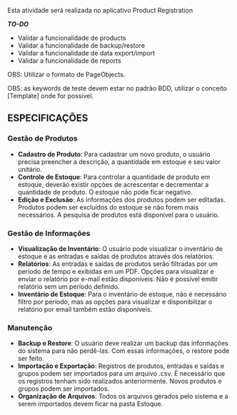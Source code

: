Esta atividade será realizada no aplicativo Product Registration

***TO-DO***
- Validar a funcionalidade de products
- Validar a funcionalidade de backup/restore
- Validar a funcionalidade de data export/import
- Validar a funcionalidade de reports

OBS: Utilizar o formato de PageObjects.

OBS: as keywords de teste devem estar no padrão BDD, utilizar o conceito [Template] onde for possivel.

## ESPECIFICAÇÕES

### Gestão de Produtos
- **Cadastro de Produto**: Para cadastrar um novo produto, o usuário precisa preencher a descrição, a quantidade em estoque e seu valor unitário.
- **Controle de Estoque**: Para controlar a quantidade de produto em estoque, deverão existir opções de acrescentar e decrementar a quantidade de produto. O estoque não pode ficar negativo.
- **Edição e Exclusão**: As informações dos produtos podem ser editadas. Produtos podem ser excluídos do estoque se não forem mais necessários. A pesquisa de produtos está disponível para o usuário.

### Gestão de Informações
- **Visualização de Inventário**: O usuário pode visualizar o inventário de estoque e as entradas e saídas de produtos através dos relatórios.
- **Relatórios**: As entradas e saídas de produtos serão filtradas por um período de tempo e exibidas em um PDF. Opções para visualizar e enviar o relatório por e-mail estão disponíveis. Não é possível emitir relatório sem um período definido.
- **Inventário de Estoque**: Para o inventário de estoque, não é necessário filtro por período, mas as opções para visualizar e disponibilizar o relatório por email também estão disponíveis.

### Manutenção
- **Backup e Restore**: O usuário deve realizar um backup das informações do sistema para não perdê-las. Com essas informações, o restore pode ser feito.
- **Importação e Exportação**: Registros de produtos, entradas e saídas e grupos podem ser importados para um arquivo .csv. É necessário que os registros tenham sido realizados anteriormente. Novos produtos e grupos podem ser importados.
- **Organização de Arquivos**: Todos os arquivos gerados pelo sistema e a serem importados devem ficar na pasta Estoque.
